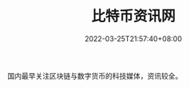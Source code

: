﻿---
weight: 
title: "比特币资讯网"
description: "国内最早关注区块链与数字货币的科技媒体，资讯较全"
date: 2022-03-25T21:57:40+08:00
lastmod: 2022-03-25T16:45:40+08:00
draft: false
authors: ["Metabd"]
featuredImage: "bitebizixunwang.png"
link: ""
tags: ["元宇宙资讯","比特币资讯网"]
categories: ["navigation"]
navigation: ["元宇宙资讯"]
lightgallery: true
toc: true
pinned: false
recommend: false
recommend1: false
---
国内最早关注区块链与数字货币的科技媒体，资讯较全。
